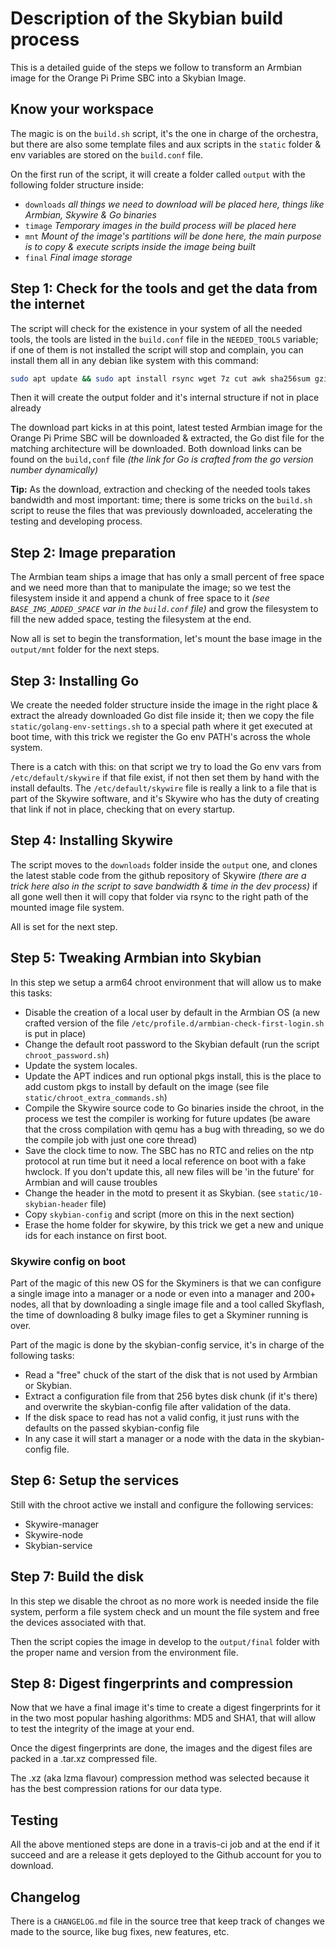 # Description of the Skybian build process

This is a detailed guide of the steps we follow to transform an Armbian image for the Orange Pi Prime SBC into a Skybian Image.

## Know your workspace

The magic is on the `build.sh` script, it's the one in charge of the orchestra, but there are also some template files and aux scripts in the `static` folder & env variables are stored on the `build.conf` file.

On the first run of the script, it will create a folder called `output` with the following folder structure inside:

* `downloads` _all things we need to download will be placed here, things like Armbian, Skywire & Go binaries_
* `timage` _Temporary images in the build process will be placed here_
* `mnt` _Mount of the image's partitions will be done here, the main purpose is to copy & execute scripts inside the image being built_
* `final` _Final image storage_

## Step 1: Check for the tools and get the data from the internet

The script will check for the existence in your system of all the needed tools, the tools are listed in the `build.conf` file in the `NEEDED_TOOLS` variable; if one of them is not installed the script will stop and complain, you can install them all in any debian like system with this command:

```sh
sudo apt update && sudo apt install rsync wget 7z cut awk sha256sum gzip tar e2fsck losetup resize2fs truncate sfdisk qemu-aarch64-static
```

Then it will create the output folder and it's internal structure if not in place already

The download part kicks in at this point, latest tested Armbian image for the Orange Pi Prime SBC will be downloaded & extracted, the Go dist file for the matching architecture will be downloaded. Both download links can be found on the `build,conf` file _(the link for Go is crafted from the go version number dynamically)_

**Tip:** As the download, extraction and checking of the needed tools takes bandwidth and most important: time; there is some tricks on the `build.sh` script to reuse the files that was previously downloaded, accelerating the testing and developing process.

## Step 2: Image preparation

The Armbian team ships a image that has only a small percent of free space and we need more than that to manipulate the image; so we test the filesystem inside it and append a chunk of free space to it _(see `BASE_IMG_ADDED_SPACE` var in the `build.conf` file)_ and grow the filesystem to fill the new added space, testing the filesystem at the end.

Now all is set to begin the transformation, let's mount the base image in the `output/mnt` folder for the next steps.

## Step 3: Installing Go

We create the needed folder structure inside the image in the right place & extract the already downloaded Go dist file inside it; then we copy the file `static/golang-env-settings.sh` to a special path where it get executed at boot time, with this trick we register the Go env PATH's across the whole system.

There is a catch with this: on that script we try to load the Go env vars from `/etc/default/skywire` if that file exist, if not then set them by hand with the install defaults. The `/etc/default/skywire` file is really a link to a file that is part of the Skywire software, and it's Skywire who has the duty of creating that link if not in place, checking that on every startup.

## Step 4: Installing Skywire

The script moves to the `downloads` folder inside the `output` one, and clones the latest stable code from the github repository of Skywire _(there are a trick here also in the script to save bandwidth & time in the dev process)_ if all gone well then it will copy that folder via rsync to the right path of the mounted image file system.

All is set for the next step.

## Step 5: Tweaking Armbian into Skybian

In this step we setup a arm64 chroot environment that will allow us to make this tasks:

* Disable the creation of a local user by default in the Armbian OS (a new crafted version of the file `/etc/profile.d/armbian-check-first-login.sh` is put in place)
* Change the default root password to the Skybian default (run the script `chroot_password.sh`)
* Update the system locales.
* Update the APT indices and run optional pkgs install, this is the place to add custom pkgs to install by default on the image (see file `static/chroot_extra_commands.sh`)
* Compile the Skywire source code to Go binaries inside the chroot, in the process we test the compiler is working for future updates (be aware that the cross compilation with qemu has a bug with threading, so we do the compile job with just one core thread)
* Save the clock time to now. The SBC has no RTC and relies on the ntp protocol at run time but it need a local reference on boot with a fake hwclock. If you don't update this, all new files will be 'in the future' for Armbian and will cause troubles
* Change the header in the motd to present it as Skybian. (see `static/10-skybian-header` file)
* Copy `skybian-config` and script (more on this in the next section)
* Erase the home folder for skywire, by this trick we get a new and unique ids for each instance on first boot.

### Skywire config on boot

Part of the magic of this new OS for the Skyminers is that we can configure a single image into a manager or a node or even into a manager and 200+ nodes, all that by downloading a single image file and a tool called Skyflash, the time of downloading 8 bulky image files to get a Skyminer running is over.

Part of the magic is done by the skybian-config service, it's in charge of the following tasks:

* Read a "free" chuck of the start of the disk that is not used by Armbian or Skybian.
* Extract a configuration file from that 256 bytes disk chunk (if it's there) and overwrite the skybian-config file after validation of the data.
* If the disk space to read has not a valid config, it just runs with the defaults on the passed skybian-config file
* In any case it will start a manager or a node with the data in the skybian-config file.

## Step 6: Setup the services

Still with the chroot active we install and configure the following services:

* Skywire-manager
* Skywire-node
* Skybian-service

## Step 7: Build the disk

In this step we disable the chroot as no more work is needed inside the file system, perform a file system check and un mount the file system and free the devices associated with that.

Then the script copies the image in develop to the `output/final` folder with the proper name and version from the environment file.

## Step 8: Digest fingerprints and compression

Now that we have a final image it's time to create a digest fingerprints for it in the two most popular hashing algorithms: MD5 and SHA1, that will allow to test the integrity of the image at your end.

Once the digest fingerprints are done, the images and the digest files are packed in a .tar.xz compressed file.

The .xz (aka lzma flavour) compression method was selected because it has the best compression rations for our data type.

## Testing

All the above mentioned steps are done in a travis-ci job and at the end if it succeed and are a release it gets deployed to the Github account for you to download.

## Changelog

There is a `CHANGELOG.md` file in the source tree that keep track of changes we made to the source, like bug fixes, new features, etc.